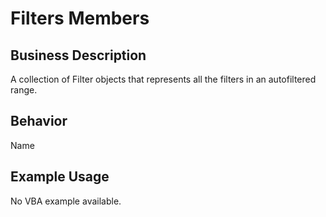 # Filters Members

## Business Description
A collection of Filter objects that represents all the filters in an autofiltered range.

## Behavior
Name

## Example Usage
No VBA example available.